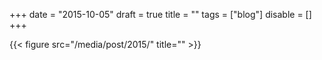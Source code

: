 +++
date    = "2015-10-05"
draft   = true
title   = ""
tags    = ["blog"]
disable = []
+++

{{< figure src="/media/post/2015/" title="" >}}
